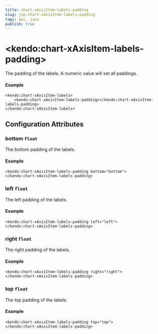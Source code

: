 ```yaml
---
title: chart-xAxisItem-labels-padding
slug: jsp-chart-xAxisItem-labels-padding
tags: api, java
publish: true
---
```


# \<kendo:chart-xAxisItem-labels-padding\>

The padding of the labels. A numeric value will set all paddings.

#### Example
    <kendo:chart-xAxisItem-labels>
        <kendo:chart-xAxisItem-labels-padding></kendo:chart-xAxisItem-labels-padding>
    </kendo:chart-xAxisItem-labels>

## Configuration Attributes

### bottom `float`

The bottom padding of the labels.

#### Example
    <kendo:chart-xAxisItem-labels-padding bottom="bottom">
    </kendo:chart-xAxisItem-labels-padding>

### left `float`

The left padding of the labels.

#### Example
    <kendo:chart-xAxisItem-labels-padding left="left">
    </kendo:chart-xAxisItem-labels-padding>

### right `float`

The right padding of the labels.

#### Example
    <kendo:chart-xAxisItem-labels-padding right="right">
    </kendo:chart-xAxisItem-labels-padding>

### top `float`

The top padding of the labels.

#### Example
    <kendo:chart-xAxisItem-labels-padding top="top">
    </kendo:chart-xAxisItem-labels-padding>

 

